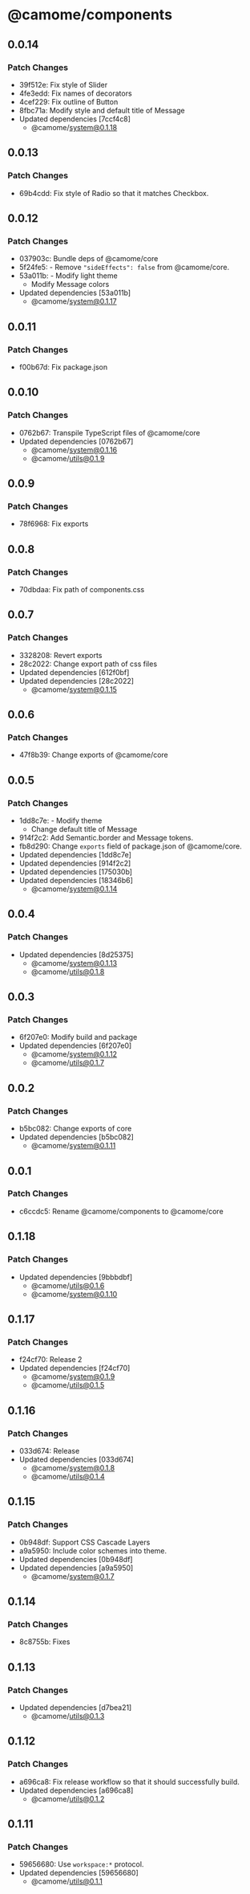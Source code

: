 # @camome/components

## 0.0.14

### Patch Changes

- 39f512e: Fix style of Slider
- 4fe3edd: Fix names of decorators
- 4cef229: Fix outline of Button
- 8fbc71a: Modify style and default title of Message
- Updated dependencies [7ccf4c8]
  - @camome/system@0.1.18

## 0.0.13

### Patch Changes

- 69b4cdd: Fix style of Radio so that it matches Checkbox.

## 0.0.12

### Patch Changes

- 037903c: Bundle deps of @camome/core
- 5f24fe5: - Remove `"sideEffects": false` from @camome/core.
- 53a011b: - Modify light theme
  - Modify Message colors
- Updated dependencies [53a011b]
  - @camome/system@0.1.17

## 0.0.11

### Patch Changes

- f00b67d: Fix package.json

## 0.0.10

### Patch Changes

- 0762b67: Transpile TypeScript files of @camome/core
- Updated dependencies [0762b67]
  - @camome/system@0.1.16
  - @camome/utils@0.1.9

## 0.0.9

### Patch Changes

- 78f6968: Fix exports

## 0.0.8

### Patch Changes

- 70dbdaa: Fix path of components.css

## 0.0.7

### Patch Changes

- 3328208: Revert exports
- 28c2022: Change export path of css files
- Updated dependencies [612f0bf]
- Updated dependencies [28c2022]
  - @camome/system@0.1.15

## 0.0.6

### Patch Changes

- 47f8b39: Change exports of @camome/core

## 0.0.5

### Patch Changes

- 1dd8c7e: - Modify theme
  - Change default title of Message
- 914f2c2: Add Semantic.border and Message tokens.
- fb8d290: Change `exports` field of package.json of @camome/core.
- Updated dependencies [1dd8c7e]
- Updated dependencies [914f2c2]
- Updated dependencies [175030b]
- Updated dependencies [18346b6]
  - @camome/system@0.1.14

## 0.0.4

### Patch Changes

- Updated dependencies [8d25375]
  - @camome/system@0.1.13
  - @camome/utils@0.1.8

## 0.0.3

### Patch Changes

- 6f207e0: Modify build and package
- Updated dependencies [6f207e0]
  - @camome/system@0.1.12
  - @camome/utils@0.1.7

## 0.0.2

### Patch Changes

- b5bc082: Change exports of core
- Updated dependencies [b5bc082]
  - @camome/system@0.1.11

## 0.0.1

### Patch Changes

- c6ccdc5: Rename @camome/components to @camome/core

## 0.1.18

### Patch Changes

- Updated dependencies [9bbbdbf]
  - @camome/utils@0.1.6
  - @camome/system@0.1.10

## 0.1.17

### Patch Changes

- f24cf70: Release 2
- Updated dependencies [f24cf70]
  - @camome/system@0.1.9
  - @camome/utils@0.1.5

## 0.1.16

### Patch Changes

- 033d674: Release
- Updated dependencies [033d674]
  - @camome/system@0.1.8
  - @camome/utils@0.1.4

## 0.1.15

### Patch Changes

- 0b948df: Support CSS Cascade Layers
- a9a5950: Include color schemes into theme.
- Updated dependencies [0b948df]
- Updated dependencies [a9a5950]
  - @camome/system@0.1.7

## 0.1.14

### Patch Changes

- 8c8755b: Fixes

## 0.1.13

### Patch Changes

- Updated dependencies [d7bea21]
  - @camome/utils@0.1.3

## 0.1.12

### Patch Changes

- a696ca8: Fix release workflow so that it should successfully build.
- Updated dependencies [a696ca8]
  - @camome/utils@0.1.2

## 0.1.11

### Patch Changes

- 59656680: Use `workspace:*` protocol.
- Updated dependencies [59656680]
  - @camome/utils@0.1.1
